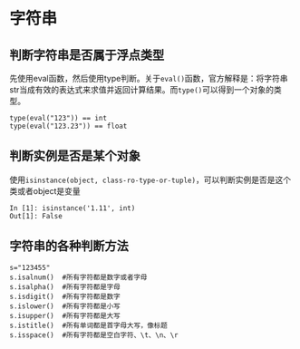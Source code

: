 # 字符串

## 判断字符串是否属于浮点类型

先使用eval函数，然后使用type判断。关于`eval()`函数，官方解释是：将字符串str当成有效的表达式来求值并返回计算结果。而`type()`可以得到一个对象的类型。

```text
type(eval("123")) == int
type(eval("123.23")) == float
```

## 判断实例是否是某个对象

使用`isinstance(object, class-ro-type-or-tuple)`，可以判断实例是否是这个类或者object是变量

```text
In [1]: isinstance('1.11', int)
Out[1]: False
```

## 字符串的各种判断方法

```text
s="123455"
s.isalnum()  #所有字符都是数字或者字母
s.isalpha()  #所有字符都是字母
s.isdigit()  #所有字符都是数字
s.islower()  #所有字符都是小写
s.isupper()  #所有字符都是大写
s.istitle()  #所有单词都是首字母大写，像标题
s.isspace()  #所有字符都是空白字符、\t、\n、\r
```

